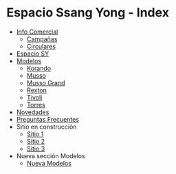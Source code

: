 # Espacio Ssang Yong - Index

- [Info Comercial](https://dipaolalatina.github.io/WebSite-SsangYong-EspacioSY/info-comercial/)
  - [Campañas](https://dipaolalatina.github.io/WebSite-SsangYong-EspacioSY/campanas/)
  - [Circulares](https://dipaolalatina.github.io/WebSite-SsangYong-EspacioSY/circular/)
- [Espacio SY](https://dipaolalatina.github.io/WebSite-SsangYong-EspacioSY/espacio-sy/)
- [Modelos](https://dipaolalatina.github.io/WebSite-SsangYong-EspacioSY/modelos/)
  - [Korando](https://dipaolalatina.github.io/WebSite-SsangYong-EspacioSY/modelos-tabla/Korando.html)
  - [Musso](https://dipaolalatina.github.io/WebSite-SsangYong-EspacioSY/modelos-tabla/Musso.html)
  - [Musso Grand](https://dipaolalatina.github.io/WebSite-SsangYong-EspacioSY/modelos-tabla/Musso-Grand.html)
  - [Rexton](https://dipaolalatina.github.io/WebSite-SsangYong-EspacioSY/modelos-tabla/Rexton.html)
  - [Tivoli](https://dipaolalatina.github.io/WebSite-SsangYong-EspacioSY/modelos-tabla/Tivoli.html)
  - [Torres](https://dipaolalatina.github.io/WebSite-SsangYong-EspacioSY/modelos-tabla/Torres.html)
- [Novedades](https://dipaolalatina.github.io/WebSite-SsangYong-EspacioSY/novedades/)
- [Preguntas Frecuentes](https://dipaolalatina.github.io/WebSite-SsangYong-EspacioSY/preguntas-frecuentes/)
- Sitio en construcción
  - [Sitio 1](https://dipaolalatina.github.io/WebSite-SsangYong-EspacioSY/sitio-en-construccion/sitio-1.html)
  - [Sitio 2](https://dipaolalatina.github.io/WebSite-SsangYong-EspacioSY/sitio-en-construccion/sitio-2.html)
  - [Sitio 3](https://dipaolalatina.github.io/WebSite-SsangYong-EspacioSY/sitio-en-construccion/sitio-3.html)
- Nueva sección Modelos
  - [Nueva Modelos](https://dipaolalatina.github.io/WebSite-SsangYong-EspacioSY/nueva-modelos)